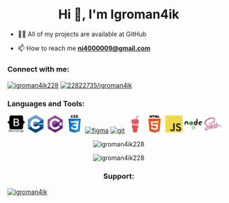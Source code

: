 <h1 align="center">Hi 👋, I'm Igroman4ik</h1>

- 👨‍💻 All of my projects are available at GitHub

- 📫 How to reach me **ni4000009@gmail.com**

<h3 align="left">Connect with me:</h3>
<p align="left">
<a href="https://codepen.io/igroman4ik228" target="blank"><img align="center" src="https://raw.githubusercontent.com/rahuldkjain/github-profile-readme-generator/master/src/images/icons/Social/codepen.svg" alt="igroman4ik228" height="30" width="40" /></a>
<a href="https://stackoverflow.com/users/22822735/igroman4ik" target="blank"><img align="center" src="https://raw.githubusercontent.com/rahuldkjain/github-profile-readme-generator/master/src/images/icons/Social/stack-overflow.svg" alt="22822735/igroman4ik" height="30" width="40" /></a>
</p>

<h3 align="left">Languages and Tools:</h3>
<p align="left"><a href="https://getbootstrap.com" target="_blank" rel="noreferrer"><img src="https://raw.githubusercontent.com/devicons/devicon/master/icons/bootstrap/bootstrap-plain-wordmark.svg" alt="bootstrap" width="40" height="40"/></a> <a href="https://www.w3schools.com/cpp/" target="_blank" rel="noreferrer"><img src="https://raw.githubusercontent.com/devicons/devicon/master/icons/cplusplus/cplusplus-original.svg" alt="cplusplus" width="40" height="40"/></a> <a href="https://www.w3schools.com/cs/" target="_blank" rel="noreferrer"><img src="https://raw.githubusercontent.com/devicons/devicon/master/icons/csharp/csharp-original.svg" alt="csharp" width="40" height="40"/></a> <a href="https://www.w3schools.com/css/" target="_blank" rel="noreferrer"><img src="https://raw.githubusercontent.com/devicons/devicon/master/icons/css3/css3-original-wordmark.svg" alt="css3" width="40" height="40"/></a> <a href="https://www.figma.com/" target="_blank" rel="noreferrer"><img src="https://www.vectorlogo.zone/logos/figma/figma-icon.svg" alt="figma" width="40" height="40"/></a> <a href="https://git-scm.com/" target="_blank" rel="noreferrer"><img src="https://www.vectorlogo.zone/logos/git-scm/git-scm-icon.svg" alt="git" width="40" height="40"/></a> <a href="https://gulpjs.com" target="_blank" rel="noreferrer"> <img src="https://raw.githubusercontent.com/devicons/devicon/master/icons/gulp/gulp-plain.svg" alt="gulp" width="40" height="40"/></a> <a href="https://www.w3.org/html/" target="_blank" rel="noreferrer"><img src="https://raw.githubusercontent.com/devicons/devicon/master/icons/html5/html5-original-wordmark.svg" alt="html5" width="40" height="40"/></a> <a href="https://developer.mozilla.org/en-US/docs/Web/JavaScript" target="_blank" rel="noreferrer"><img src="https://raw.githubusercontent.com/devicons/devicon/master/icons/javascript/javascript-original.svg" alt="javascript" width="40" height="40"/></a> <a href="https://nodejs.org" target="_blank" rel="noreferrer"><img src="https://raw.githubusercontent.com/devicons/devicon/master/icons/nodejs/nodejs-original-wordmark.svg" alt="nodejs" width="40" height="40"/></a> <a href="https://sass-lang.com" target="_blank" rel="noreferrer"><img src="https://raw.githubusercontent.com/devicons/devicon/master/icons/sass/sass-original.svg" alt="sass" width="40" height="40"/></a></p>

<p align="center"><img src="https://github-readme-streak-stats.herokuapp.com/?user=igroman4ik228&theme=dark" alt="igroman4ik228" /></p>

<p align="center"><img src="https://github-readme-stats.vercel.app/api/top-langs?username=igroman4ik228&show_icons=true&theme=dark&title_color=ac44c1&text_color=f5f5f5&hide_border=true&locale=en&layout=compact" alt="igroman4ik228" /></p>

<h3 align="center">Support:</h3>
<a align="center" href="https://www.buymeacoffee.com/igroman4ik"> <img src="https://cdn.buymeacoffee.com/buttons/v2/default-yellow.png" height="50" width="180" alt="igroman4ik" /></a><br><br>
